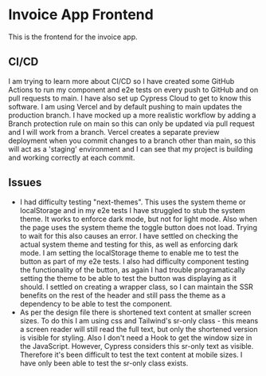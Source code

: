 # Invoice App Frontend

This is the frontend for the invoice app.

## CI/CD

I am trying to learn more about CI/CD so I have created some GitHub Actions to run my component and e2e tests on every push to GitHub and on pull requests to main. I have also set up Cypress Cloud to get to know this software. I am using Vercel and by default pushing to main updates the production branch. I have mocked up a more realistic workflow by adding a Branch protection rule on main so this can only be updated via pull request and I will work from a branch. Vercel creates a separate preview deployment when you commit changes to a branch other than main, so this will act as a 'staging' environment and I can see that my project is building and working correctly at each commit.

## Issues

- I had difficulty testing "next-themes". This uses the system theme or localStorage and in my e2e tests I have struggled to stub the system theme. It works to enforce dark mode, but not for light mode. Also when the page uses the system theme the toggle button does not load. Trying to wait for this also causes an error. I have settled on checking the actual system theme and testing for this, as well as enforcing dark mode. I am setting the localStorage theme to enable me to test the button as part of my e2e tests. I also had difficulty component testing the functionality of the button, as again I had trouble programatically setting the theme to be able to test the button was displaying as it should. I settled on creating a wrapper class, so I can maintain the SSR benefits on the rest of the header and still pass the theme as a dependency to be able to test the component.
- As per the design file there is shortened text content at smaller screen sizes. To do this I am using css and Tailwind's sr-only class - this means a screen reader will still read the full text, but only the shortened version is visible for styling. Also I don't need a Hook to get the window size in the JavaScript. However, Cypress considers this sr-only text as visible. Therefore it's been difficult to test the text content at mobile sizes. I have only been able to test the sr-only class exists.
